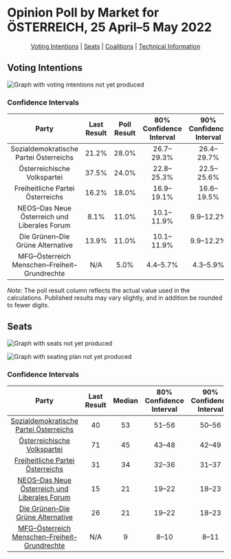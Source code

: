 # Opinion Poll by Market for ÖSTERREICH, 25 April–5 May 2022

<p align="center"><a href="#voting-intentions">Voting Intentions</a> | <a href="#seats">Seats</a> | <a href="#coalitions">Coalitions</a> | <a href="#technical-information">Technical Information</a></p>

## Voting Intentions

![Graph with voting intentions not yet produced](2022-05-05-Market.png "Voting Intentions")

### Confidence Intervals

| Party | Last Result | Poll Result | 80% Confidence Interval | 90% Confidence Interval | 95% Confidence Interval | 99% Confidence Interval |
|:-----:|:-----------:|:-----------:|:-----------------------:|:-----------------------:|:-----------------------:|:-----------------------:|
| Sozialdemokratische Partei Österreichs | 21.2% | 28.0% | 26.7–29.3% |26.4–29.7% |26.1–30.0% |25.5–30.7% |
| Österreichische Volkspartei | 37.5% | 24.0% | 22.8–25.3% |22.5–25.6% |22.2–25.9% |21.6–26.5% |
| Freiheitliche Partei Österreichs | 16.2% | 18.0% | 16.9–19.1% |16.6–19.5% |16.4–19.8% |15.9–20.3% |
| NEOS–Das Neue Österreich und Liberales Forum | 8.1% | 11.0% | 10.1–11.9% |9.9–12.2% |9.7–12.5% |9.3–12.9% |
| Die Grünen–Die Grüne Alternative | 13.9% | 11.0% | 10.1–11.9% |9.9–12.2% |9.7–12.5% |9.3–12.9% |
| MFG–Österreich Menschen–Freiheit–Grundrechte | N/A | 5.0% | 4.4–5.7% |4.3–5.9% |4.1–6.1% |3.9–6.4% |

*Note:* The poll result column reflects the actual value used in the calculations. Published results may vary slightly, and in addition be rounded to fewer digits.

## Seats

![Graph with seats not yet produced](2022-05-05-Market-seats.png "Seats")

![Graph with seating plan not yet produced](2022-05-05-Market-seating-plan.png "Seating Plan")

### Confidence Intervals

| Party | Last Result | Median | 80% Confidence Interval | 90% Confidence Interval | 95% Confidence Interval | 99% Confidence Interval |
|:-----:|:-----------:|:------:|:-----------------------:|:-----------------------:|:-----------------------:|:-----------------------:|
| <a href="#sozialdemokratische-partei-österreichs">Sozialdemokratische Partei Österreichs</a> | 40 | 53 | 51–56 |50–56 |49–57 |48–58 |
| <a href="#österreichische-volkspartei">Österreichische Volkspartei</a> | 71 | 45 | 43–48 |42–49 |42–49 |41–50 |
| <a href="#freiheitliche-partei-österreichs">Freiheitliche Partei Österreichs</a> | 31 | 34 | 32–36 |31–37 |31–37 |30–38 |
| <a href="#neos–das-neue-österreich-und-liberales-forum">NEOS–Das Neue Österreich und Liberales Forum</a> | 15 | 21 | 19–22 |18–23 |18–23 |17–24 |
| <a href="#die-grünen–die-grüne-alternative">Die Grünen–Die Grüne Alternative</a> | 26 | 21 | 19–22 |18–23 |18–23 |17–24 |
| <a href="#mfg–österreich-menschen–freiheit–grundrechte">MFG–Österreich Menschen–Freiheit–Grundrechte</a> | N/A | 9 | 8–10 |8–11 |7–11 |0–12 |

